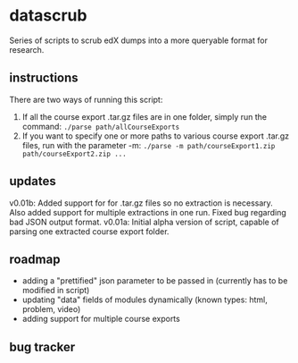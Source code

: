 datascrub
=========

Series of scripts to scrub edX dumps into a more queryable format for research.

instructions
---
There are two ways of running this script:
1. If all the course export .tar.gz files are in one folder, simply run the command:
    `./parse path/allCourseExports`
2. If you want to specify one or more paths to various course export .tar.gz files, run with the parameter -m:
	`./parse -m path/courseExport1.zip path/courseExport2.zip ...`

updates
---
v0.01b: Added support for for .tar.gz files so no extraction is necessary. Also added support for multiple extractions in one run. Fixed bug regarding bad JSON output format.
v0.01a: Initial alpha version of script, capable of parsing one extracted course export folder.

roadmap
---
* adding a "prettified" json parameter to be passed in (currently has to be modified in script)
* updating "data" fields of modules dynamically (known types: html, problem, video)
* adding support for multiple course exports

bug tracker
---

